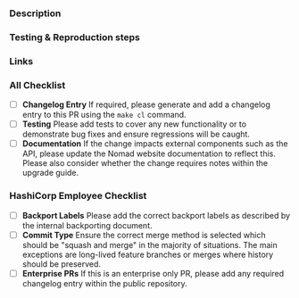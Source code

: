 ### Description
<!-- Please describe why you're making this change and point out any important details the reviewers
should be aware of.-->

### Testing & Reproduction steps
<!--
* In the case of bugs, please describe how to reproduce it.
* If any manual tests were done, document the steps and the conditions to reproduce them.
-->

### Links
<!--
Please include links to GitHub issues, documentation, or similar which is relevant to this PR. If
this is a bug fix, please ensure related issues are linked so they will close when this PR is
merged.
-->

### All Checklist
- [ ] **Changelog Entry** If required, please generate and add a changelog entry to this PR using
  the `make cl` command.
- [ ] **Testing** Please add tests to cover any new functionality or to demonstrate bug fixes and
  ensure regressions will be caught.
- [ ] **Documentation** If the change impacts external components such as the API, please update the
  Nomad website documentation to reflect this. Please also consider whether the change requires
  notes within the upgrade guide.

### HashiCorp Employee Checklist
- [ ] **Backport Labels** Please add the correct backport labels as described by the internal
  backporting document.
- [ ] **Commit Type** Ensure the correct merge method is selected which should be "squash and merge"
  in the majority of situations. The main exceptions are long-lived feature branches or merges where
  history should be preserved.
- [ ] **Enterprise PRs** If this is an enterprise only PR, please add any required changelog entry
  within the public repository. 
